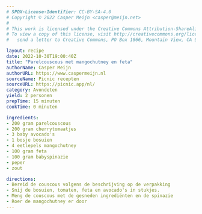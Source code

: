 ```yaml
---
# SPDX-License-Identifier: CC-BY-SA-4.0
# Copyright © 2022 Casper Meijn <casper@meijn.net>
# 
# This work is licensed under the Creative Commons Attribution-ShareAlike 4.0 International License. 
# To view a copy of this license, visit http://creativecommons.org/licenses/by-sa/4.0/ or 
#   send a letter to Creative Commons, PO Box 1866, Mountain View, CA 94042, USA.

layout: recipe
date: 2022-10-30T19:00:40Z
title: "Parelcouscous met mangochutney en feta"
authorName: Casper Meijn
authorURL: https://www.caspermeijn.nl
sourceName: Picnic recepten
sourceURL: https://picnic.app/nl/
category: Avondeten
yield: 2 personen
prepTime: 15 minuten
cookTime: 0 minuten

ingredients:
- 200 gram parelcouscous
- 200 gram cherrytomaatjes
- 3 baby avocado's
- 1 bosje bosuien
- 4 eetlepels mangochutney
- 100 gram feta
- 100 gram babyspinazie
- peper
- zout

directions:
- Bereid de couscous volgens de beschrijving op de verpakking
- Snij de bosuien, tomaten, feta en avocado's in stukjes.
- Meng de couscous met de gesneden ingrediënten en de spinazie
- Roer de mangochutney er door
---
```

